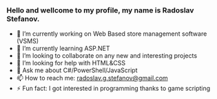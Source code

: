 ### Hello and wellcome to my profile, my name is Radoslav Stefanov.
- 🔭 I’m currently working on Web Based store management software (VSMS)
- 🌱 I’m currently learning ASP.NET
- 👯 I’m looking to collaborate on any new and interesting projects
- 🤔 I’m looking for help with HTML&CSS
- 💬 Ask me about C#/PowerShell/JavaScript
- 📫 How to reach me: radoslav.g.stefanov@gmail.com
- ⚡ Fun fact: I got interested in programming thanks to game scripting

<!--
**RadoslavStefanov/RadoslavStefanov** is a ✨ _special_ ✨ repository because its `README.md` (this file) appears on your GitHub profile.

Here are some ideas to get you started:

- 🔭 I’m currently working on ...
- 🌱 I’m currently learning ...
- 👯 I’m looking to collaborate on ...
- 🤔 I’m looking for help with ...
- 💬 Ask me about ...
- 📫 How to reach me: ...
- 😄 Pronouns: ...
- ⚡ Fun fact: ...
-->
